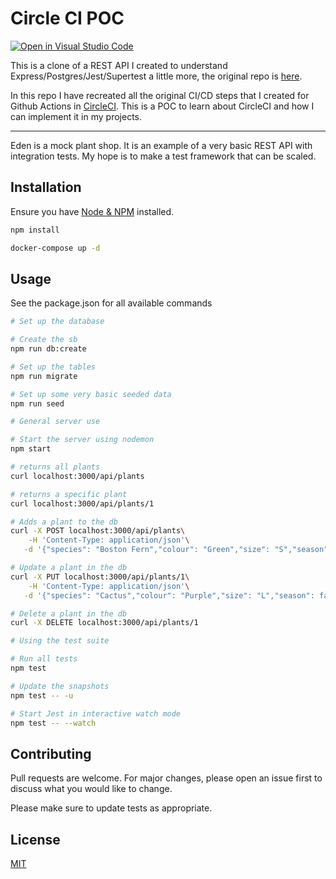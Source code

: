 # Circle CI POC

[![Open in Visual Studio Code](https://img.shields.io/static/v1?logo=visualstudiocode&label=&message=Open%20in%20Visual%20Studio%20Code&labelColor=2c2c32&color=007acc&logoColor=007acc)](https://open.vscode.dev/jpb06/jest-badges-action)

This is a clone of a REST API I created to understand Express/Postgres/Jest/Supertest a little more, the original repo is [here](https://github.com/RemakingEden/Eden-in-Express-Postgres-Sequelize-Jest-Supertest).

In this repo I have recreated all the original CI/CD steps that I created for Github Actions in [CircleCI](https://circleci.com/). This is a POC to learn about CircleCI and how I can implement it in my projects.

---

Eden is a mock plant shop. It is an example of a very basic REST API with integration tests. My hope is to make a test framework that can be scaled.

## Installation

Ensure you have [Node & NPM](https://docs.npmjs.com/downloading-and-installing-node-js-and-npm) installed.

```bash
npm install
```

```bash
docker-compose up -d
```

## Usage
See the package.json for all available commands

```bash
# Set up the database

# Create the sb
npm run db:create

# Set up the tables
npm run migrate

# Set up some very basic seeded data 
npm run seed
```

```bash
# General server use

# Start the server using nodemon
npm start 

# returns all plants
curl localhost:3000/api/plants

# returns a specific plant
curl localhost:3000/api/plants/1

# Adds a plant to the db
curl -X POST localhost:3000/api/plants\
    -H 'Content-Type: application/json'\
   -d '{"species": "Boston Fern","colour": "Green","size": "S","season": true}'

# Update a plant in the db
curl -X PUT localhost:3000/api/plants/1\
    -H 'Content-Type: application/json'\
   -d '{"species": "Cactus","colour": "Purple","size": "L","season": false}'

# Delete a plant in the db
curl -X DELETE localhost:3000/api/plants/1
```
```bash
# Using the test suite

# Run all tests
npm test

# Update the snapshots
npm test -- -u

# Start Jest in interactive watch mode
npm test -- --watch
```

## Contributing
Pull requests are welcome. For major changes, please open an issue first to discuss what you would like to change.

Please make sure to update tests as appropriate.

## License
[MIT](https://choosealicense.com/licenses/mit/)
